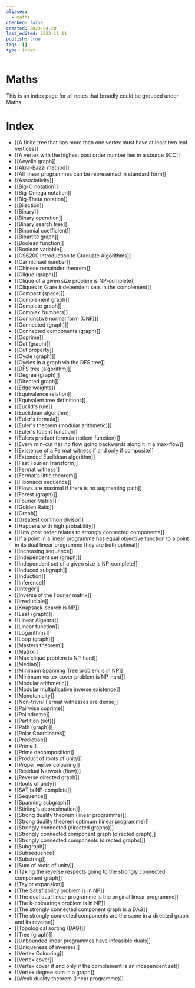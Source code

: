 ```yaml
---
aliases:
  - maths
checked: false
created: 2023-04-20
last_edited: 2023-11-11
publish: true
tags: []
type: index
---
```

# Maths
This is an index page for all notes that broadly could be grouped under Maths.
# Index

- [[A finite tree that has more than one vertex must have at least two leaf vertices]]
- [[A vertex with the highest post order number lies in a source SCC]]
- [[Acyclic graph]]
- [[Akra-Bazzi method]]
- [[All linear programmes can be represented in standard form]]
- [[Associativity]]
- [[Big-O notation]]
- [[Big-Omega notation]]
- [[Big-Theta notation]]
- [[Bijection]]
- [[Binary]]
- [[Binary operation]]
- [[Binary search tree]]
- [[Binomial coefficient]]
- [[Bipartite graph]]
- [[Boolean function]]
- [[Boolean variable]]
- [[CS6200 Introduction to Graduate Algorithms]]
- [[Carmichael number]]
- [[Chinese remainder theorem]]
- [[Clique (graph)]]
- [[Clique of a given size problem is NP-complete]]
- [[Cliques in G are independent sets in the complement]]
- [[Compact (space)]]
- [[Complement graph]]
- [[Complete graph]]
- [[Complex Numbers]]
- [[Conjunctive normal form (CNF)]]
- [[Connected (graph)]]
- [[Connected components (graph)]]
- [[Coprime]]
- [[Cut (graph)]]
- [[Cut property]]
- [[Cycle (graph)]]
- [[Cycles in a graph via the DFS tree]]
- [[DFS tree (algorithm)]]
- [[Degree (graph)]]
- [[Directed graph]]
- [[Edge weights]]
- [[Equivalence relation]]
- [[Equivalent tree definitions]]
- [[Euclid's rule]]
- [[Euclidean algorithm]]
- [[Euler's formula]]
- [[Euler's theorem (modular arithmetic)]]
- [[Euler's totient function]]
- [[Eulers product formula (totient function)]]
- [[Every min-cut has no flow going backwards along it in a max-flow]]
- [[Existence of a Fermat witness if and only if composite]]
- [[Extended Euclidean algorithm]]
- [[Fast Fourier Transform]]
- [[Fermat witness]]
- [[Fermat's little theorem]]
- [[Fibonacci sequence]]
- [[Flows are maximal if there is no augmenting path]]
- [[Forest (graph)]]
- [[Fourier Matrix]]
- [[Golden Ratio]]
- [[Graph]]
- [[Greatest common divisor]]
- [[Happens with high probability]]
- [[How post order relates to strongly connected components]]
- [[If a point in a linear programme has equal objective function to a point in its dual linear programme they are both optimal]]
- [[Increasing sequence]]
- [[Independent set (graph)]]
- [[Independent set of a given size is NP-complete]]
- [[Induced subgraph]]
- [[Induction]]
- [[Inference]]
- [[Integer]]
- [[Inverse of the Fourier matrix]]
- [[Irreducible]]
- [[Knapsack-search is NP]]
- [[Leaf (graph)]]
- [[Linear Algebra]]
- [[Linear function]]
- [[Logarithms]]
- [[Loop (graph)]]
- [[Masters theorem]]
- [[Matrix]]
- [[Max clique problem is NP-hard]]
- [[Median]]
- [[Minimum Spanning Tree problem is in NP]]
- [[Minimum vertex cover problem is NP-hard]]
- [[Modular arithmetic]]
- [[Modular multiplicative inverse existence]]
- [[Monotonicity]]
- [[Non-trivial Fermat witnesses are dense]]
- [[Pairwise coprime]]
- [[Palindrome]]
- [[Partition (set)]]
- [[Path (graph)]]
- [[Polar Coordinates]]
- [[Prediction]]
- [[Prime]]
- [[Prime decomposition]]
- [[Product of roots of unity]]
- [[Proper vertex colouring]]
- [[Residual Network (flow)]]
- [[Reverse directed graph]]
- [[Roots of unity]]
- [[SAT is NP-complete]]
- [[Sequence]]
- [[Spanning subgraph]]
- [[Stirling's approximation]]
- [[Strong duality theorem (linear programme)]]
- [[Strong duality theorem optimum (linear programme)]]
- [[Strongly connected (directed graphs)]]
- [[Strongly connected component graph (directed graph)]]
- [[Strongly connected components (directed graphs)]]
- [[Subgraph]]
- [[Subsequence]]
- [[Substring]]
- [[Sum of roots of unity]]
- [[Taking the reverse respects going to the strongly connected component graph]]
- [[Taylor expansion]]
- [[The Satisfiability problem is in NP]]
- [[The dual dual linear programme is the original linear programme]]
- [[The k-colourings problem is in NP]]
- [[The strongly connected component graph is a DAG]]
- [[The strongly connected components are the same in a directed graph and its reverse]]
- [[Topological sorting (DAG)]]
- [[Tree (graph)]]
- [[Unbounded linear programmes have infeasible duals]]
- [[Uniqueness of inverses]]
- [[Vertex Colouring]]
- [[Vertex cover]]
- [[Vertex cover if and only if the complement is an independent set]]
- [[Vertex degree sum in a graph]]
- [[Weak duality theorem (linear programme)]]

